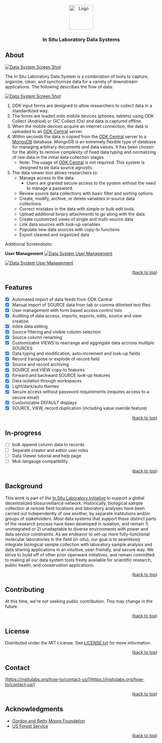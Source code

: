 <a name="readme-top"></a>

<!-- PROJECT LOGO -->
<br />
<div align="center">
  <a href="https://insitulabs.org">
    <img src="https://insitulabs.org/static-assets/isl-logo.png" alt="Logo" width="80" height="80">
  </a>

  <h3 align="center">In Situ Laboratory Data Systems</h3>
</div>


<!-- ABOUT THE PROJECT -->
## About

[![Data System Screen Shot](https://insitulabs.org/static-assets/data-viewer-screenshot.jpg?v=1)](https://insitulabs.org/wp-content/uploads/2024/04/islapp_feature_image.jpg
)

The In Situ Laboratory Data System is a combination of tools to capture, organize, clean, and synchornize data for a variety of downstream applications. The following describes the flow of data:

[![Data System Screen Shot](https://insitulabs.org/static-assets/isl-data-system-flow.jpg?v=1)](https://insitulabs.org/static-assets/isl-data-system-flow.jpg)


1. ODK input forms are designed to allow researchers to collect data in a standardized way.
2. The forms are loaded onto mobile devices (phones, tablets) using ODK Collect (Andriod) or GIC Collect (Os) and data is captured offline.
3. When the mobile devices acquire an internet connection, the data is uploaded to an [ODK Central](https://github.com/getodk/central) server.
4. Within seconds the data is copied from the [ODK Central](https://github.com/getodk/central) server to a [MongoDB](https://www.mongodb.com) database. MongoDB is an extremely flexible type of database for managing arbitrary documents and data values. It has been chosen for the ability to remove complexity of fixed data typing and normalizing of raw data in the initial data collection stages.
   * Note: The usage of [ODK Central](https://github.com/getodk/central) is not required. This system is designed to be data source agnostic.
5. The data viewer tool allows researchers to:
    * Manage access to the data.
       * Users are granted secure access to the system without the need to manage a password.
    * Review source data collections with basic filter and sorting options.
    * Create, modify, archive, or delete variables in source data collections
    * Correct mistakes in the data with simple or bulk edit tools.
    * Upload additional binary attachments to go along with the data.
    * Create customized views of single and multi-source data
    * Link data sources with look-up variables
    * Populate new data sources with copy-to functions
    * Export cleaned and organized data


Additional Screenshots:

**User Management**
[![Data System User Management](https://insitulabs.org/static-assets/isl-data-user-list.jpg?v=1)](https://insitulabs.org/static-assets/isl-data-user-list.jpg)

[![Data System User Management](https://insitulabs.org/static-assets/isl-data-user-edit.jpg?v=1)](https://insitulabs.org/static-assets/isl-data-user-edit.jpg)


<p align="right">(<a href="#readme-top">back to top</a>)</p>


<!--
## Getting Started

This is an example of how you may give instructions on setting up your project locally.
To get a local copy up and running follow these simple example steps.

### Prerequisites

This is an example of how to list things you need to use the software and how to install them.
* npm
  ```sh
  npm install npm@latest -g
  ```

### Installation

1. Get a free API Key at [https://example.com](https://example.com)
2. Clone the repo
   ```sh
   git clone https://github.com/github_username/repo_name.git
   ```
3. Install NPM packages
   ```sh
   npm install
   ```
4. Enter your API in `config.js`
   ```js
   const API_KEY = 'ENTER YOUR API';
   ```

<p align="right">(<a href="#readme-top">back to top</a>)</p>


## Usage

Use this space to show useful examples of how a project can be used. Additional screenshots, code examples and demos work well in this space. You may also link to more resources.

_For more examples, please refer to the [Documentation](https://example.com)_

<p align="right">(<a href="#readme-top">back to top</a>)</p>
-->


## Features

- [x] Automated import of data feeds from ODK Central
- [x] Manual import of SOURCE data from tab or comma dilimited text files
- [x] User management with form based access control lists
- [x] Auditing of data access, imports, exports, edits, source and view creation
- [x] Inline data editing
- [x] Source filtering and visible column selection
- [x] Source column renaming
- [x] Customizable VIEWS to rearrange and aggregate data accross multiple SOURCES
- [x] Data typing and modification, auto-increment and look-up fields
- [x] Record transpose or explode of record field
- [x] Source and record archiving
- [x] SOURCE and VIEW copy-to features
- [x] forward and backward SOURCE look-up features
- [x] Data isolation through workspaces
- [x] Light/dark/auto themes
- [x] Secure access without password requirements (requires access to a secure email)
- [x] Customizable DEFAULT displays
- [x] SOURCE, VIEW, record duplication (including value overide feature)

<p align="right">(<a href="#readme-top">back to top</a>)</p>

## In-progress

- [ ] bulk append column data to records
- [ ] Separate creator and editor user roles
- [ ] Data Viewer tutorial and help page
- [ ] Muli-langauge compatibility

<p align="right">(<a href="#readme-top">back to top</a>)</p>

## Background

This work is part of the [In Situ Laboratory Initiative](https://insitulabs.org/) to support a global decentralized biosurveillance network. Historically, biological sample collection at remote field locations and laboratory analyses have been carried out independently of one another, by separate institutions and/or groups of stakeholders. Most data systems that support these distinct parts of the research process have been developed in isolation, and remain 1) unintegrated or 2) unadaptable to diverse environments with power and data service constraints. As we endeavor to set-up more fully-functional molecular laboratories in the field (in-situ), our goal is to seamlessly integrate biological sample collection with laboratory sample analysis and data sharing applications in an intuitive, user-friendly, and secure way. We strive to build off of other prior openware initiatives, and remain committed to making all our data system tools freely available for scientific research, public health, and conservation applications.

<p align="right">(<a href="#readme-top">back to top</a>)</p>

## Contributing

At this time, we're not seeking public contribution. This may change in the future.

<p align="right">(<a href="#readme-top">back to top</a>)</p>

## License

Distributed under the MIT License. See [LICENSE.txt](LICENSE.txt)
 for more information.

<p align="right">(<a href="#readme-top">back to top</a>)</p>

## Contact

[https://insitulabs.org/how-to/contact-us/](https://insitulabs.org/how-to/contact-us/)

<p align="right">(<a href="#readme-top">back to top</a>)</p>


<!-- ACKNOWLEDGMENTS -->
## Acknowledgments

* [Gordon and Betty Moore Foundation](https://www.moore.org/)
* [US Forest Service](https://www.fs.usda.gov/)

<p align="right">(<a href="#readme-top">back to top</a>)</p>
